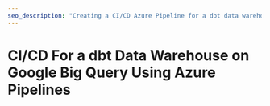```yaml
---
seo_description: "Creating a CI/CD Azure Pipeline for a dbt data warehouse on Google Big Query"
---
```


# CI/CD For a dbt Data Warehouse on Google Big Query Using Azure Pipelines
